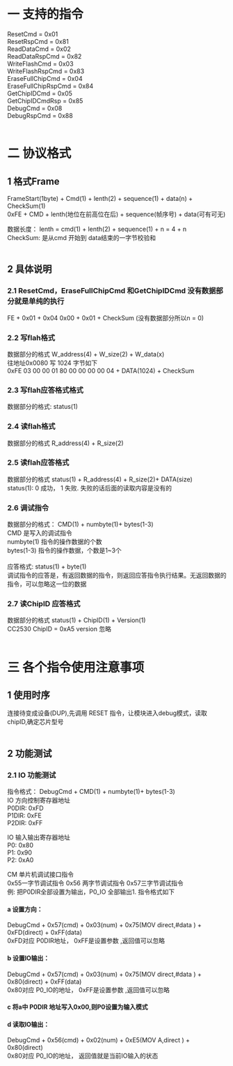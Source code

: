 #  一 **支持的指令** <br>
ResetCmd = 0x01 <br>
ResetRspCmd = 0x81 <br>
ReadDataCmd = 0x02 <br>
ReadDataRspCmd = 0x82 <br>
WriteFlashCmd = 0x03 <br>
WriteFlashRspCmd = 0x83 <br>
EraseFullChipCmd = 0x04 <br>
EraseFullChipRspCmd = 0x84 <br>
GetChipIDCmd = 0x05 <br>
GetChipIDCmdRsp = 0x85 <br>
DebugCmd = 0x08 <br>
DebugRspCmd = 0x88 <br>
<br>
#  二 **协议格式**  <br>
## 1 **格式Frame**<br>
FrameStart(1byte) + Cmd(1)  +  lenth(2) + sequence(1) + data(n) + CheckSum(1)  <br>
0xFE + CMD + lenth(地位在前高位在后) + sequence(帧序号)  + data(可有可无)  <br>

数据长度： lenth = cmd(1) + lenth(2) +  sequence(1) + n = 4 + n  <br>
CheckSum: 是从cmd 开始到 data结束的一字节校验和 <br>
<br>
## 2  具体说明 <br>
### 2.1 **ResetCmd，EraseFullChipCmd 和GetChipIDCmd 没有数据部分就是单纯的执行** <br>
 FE + 0x01 + 0x04  0x00 + 0x01 + CheckSum  (没有数据部分所以n = 0)<br>
### 2.2  **写flah格式**<br>
 数据部分的格式 W_address(4) + W_size(2) + W_data(x) <br>
 往地址0x0080 写 1024 字节如下 <br>
 0xFE  03 00 00 01 80 00 00 00 00 04 + DATA(1024) + CheckSum <br>
### 2.3 **写flah应答格式格式**<br>
  数据部分的格式: status(1)<br>
 
### 2.4 **读flah格式**<br>
 数据部分的格式 R_address(4) + R_size(2) <br>
 
### 2.5  **读flah应答格式**<br>
 数据部分的格式 status(1) + R_address(4) + R_size(2)+ DATA(size)  <br>
 status(1): 0 成功， 1 失败. 失败的话后面的读取内容是没有的 <br>
 
### 2.6  **调试指令** <br> 
数据部分的格式： CMD(1) + numbyte(1)+ bytes(1-3) <br>
CMD 是写入的调试指令 <br>
numbyte(1)  指令的操作数据的个数<br>
 bytes(1-3)  指令的操作数据，个数是1~3个<br> <br>
应答格式: status(1) + byte(1) <br>
调试指令的应答是，有返回数据的指令，则返回应答指令执行结果。无返回数据的指令，可以忽略这一位的数据  <br>
 
 
 
 ### 2.7   **读ChipID 应答格式** <br>
 数据部分的格式 status(1) + ChipID(1) + Version(1)  <br>
 CC2530 ChipID = 0xA5  version 忽略<br><br>
 
# 三 **各个指令使用注意事项**<br>
## 1 **使用时序**<br>
连接待变成设备(DUP),先调用 RESET 指令，让模块进入debug模式，读取chipID,确定芯片型号<br>
<br>
## 2 **功能测试**<br>
### 2.1 IO 功能测试<br>
指令格式： DebugCmd + CMD(1) + numbyte(1)+ bytes(1-3)<br>
 IO 方向控制寄存器地址  <br>
 P0DIR:  0xFD    <br> P1DIR:  0xFE  <br>   P2DIR:  0xFF <br>   

 IO 输入输出寄存器地址  <br>
 P0:  0x80    <br> P1:  0x90  <br>   P2:  0xA0 <br>  
 
  CM 单片机调试接口指令  <br>
0x55一字节调试指令 0x56 两字节调试指令  0x57三字节调试指令 <br>
例: 把P0DIR全部设置为输出，P0_IO 全部输出1. 指令格式如下<br>

 #### a 设置方向： <br>
 DebugCmd + 0x57(cmd) + 0x03(num) + 0x75(MOV direct,#data ) + 0xFD(direct) + 0xFF(data) <br>
0xFD对应 P0DIR地址， 0xFF是设置参数 ,返回值可以忽略 <br>

#### b 设置IO输出： <br> 
DebugCmd + 0x57(cmd) + 0x03(num) + 0x75(MOV direct,#data ) + 0x80(direct) + 0xFF(data) <br>
0x80对应 P0_IO的地址， 0xFF是设置参数 ,返回值可以忽略 <br>

#### c 将a中 P0DIR 地址写入0x00,则P0设置为输入模式 <br>

#### d 读取IO输出： <br>
DebugCmd + 0x56(cmd) + 0x02(num) + 0xE5(MOV A,direct ) + 0x80(direct) <br>
0x80对应 P0_IO的地址， 返回值就是当前IO输入的状态 <br>

 
<br><br>

